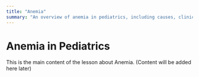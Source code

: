 ```yaml
---
title: "Anemia"
summary: "An overview of anemia in pediatrics, including causes, clinical features, and management."
---
```


# Anemia in Pediatrics

This is the main content of the lesson about Anemia.
(Content will be added here later)
